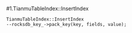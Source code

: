 #1.TianmuTableIndex::InsertIndex

```
TianmuTableIndex::InsertIndex
--rocksdb_key_->pack_key(key, fields, value);
```